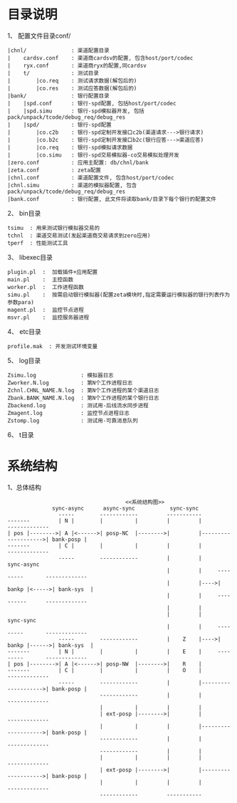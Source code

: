 目录说明
====

1、 配置文件目录conf/
    
    |chnl/              : 渠道配置目录
    |    cardsv.conf    : 渠道商cardsv的配置, 包含host/port/codec
    |    ryx.conf       : 渠道商ryx的配置,同cardsv
    |    t/             : 测试目录
    |        |co.req    : 测试请求数据(解包后的)
    |        |co.res    : 测试应答数据(解包后的)
    |bank/              : 银行配置目录
    |    |spd.conf      : 银行-spd配置, 包括host/port/codec
    |    |spd.simu      : 银行-spd模拟器开发, 包括pack/unpack/tcode/debug_req/debug_res
    |    |spd/          : 银行-spd配置
    |        |co.c2b    : 银行-spd定制开发接口c2b(渠道请求--->银行请求)
    |        |co.b2c    : 银行-spd定制开发接口b2c(银行应答--->渠道应答)
    |        |co.req    : 银行-spd模拟请求数据
    |        |co.simu   : 银行-spd交易模拟器-co交易模拟处理开发
    |zero.conf          : 应用主配置: db/chnl/bank
    |zeta.conf          : zeta配置
    |chnl.conf          : 渠道配置文件, 包含host/port/codec
    |chnl.simu          : 渠道的模拟器配置, 包含pack/unpack/tcode/debug_req/debug_res
    |bank.conf          : 银行配置, 此文件将读取bank/目录下每个银行的配置文件

2、 bin目录

    tsimu  : 用来测试银行模拟器交易的
    tchnl  : 渠道交易测试(发起渠道商交易请求到zero应用)
    tperf  : 性能测试工具

3、 libexec目录

    plugin.pl  :  加载插件+应用配置
    main.pl    :  主控函数
    worker.pl  :  工作进程函数
    simu.pl    :  按需启动银行模拟器(配置zeta模块时,指定需要运行模拟器的银行列表作为参数para)
    magent.pl  :  监控节点进程
    msvr.pl    :  监控服务器进程

4、 etc目录

    profile.mak  : 开发测试环境变量
    
5、 log目录
    
    Zsimu.log              : 模拟器日志
    Zworker.N.log          : 第N个工作进程日志
    Zchnl.CHNL_NAME.N.log  : 第N个工作进程的某个渠道日志
    Zbank.BANK_NAME.N.log  : 第N个工作进程的某个银行日志
    Zbackend.log           : 测试用-后线流水同步进程
    Zmagent.log            : 监控节点进程日志
    Zstomp.log             : 测试用-可靠消息队列

6、 t目录


系统结构
====

1、总体结构
    
                                         <<系统结构图>>
                  sync-async      async-sync           sync-sync
                    -----        ------------         -----------
    -------         | N |        |          |         |         |                     -------------
    | pos |-------->| A |<------>| posp-NC  |-------->|         |-------------------->| bank-posp |
    -------         | C |        |          |         |         |                     -------------
                    -----        ------------         |         |     sync-async
                                                      |         |     ---------       -------------
                                                      |         |---->| bankp |<----->| bank-sys  |
                                                      |         |     ----------      -------------
                                                      |         |
                                                      |         |     sync-sync
                                                      |         |     ---------       -------------
                    -----        ------------         |    Z    |---->| bankp |------>| bank-sys  | 
    -------         | N |        |          |         |    E    |     ---------       -------------
    | pos |-------->| A |<------>| posp-NW  |-------->|    R    |
    -------         | C |        |          |         |    O    |                     -------------
                    -----        ------------         |         |-------------------->| bank-posp |
                                 ------------         |         |                     -------------
                                 |          |         |         |
                                 | ext-posp |-------->|         |                     -------------
                                 |          |         |         |-------------------->| bank-posp |
                                 ------------         |         |                     -------------
                                 ------------         |         |
                                 |          |         |         |                     -------------
                                 | ext-posp |-------->|         |-------------------->| bank-posp |
                                 |          |         |         |                     -------------
                                 ------------         -----------
                                                     
    
